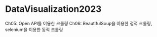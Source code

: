 ﻿# DataVisualization2023
Ch05: Open API를 이용한 크롤링
Ch06: BeautifulSoup을 이용한 정적 크롤링, selenium을 이용한 동적 크롤링
